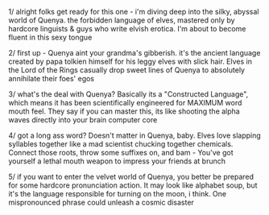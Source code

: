 1/ alright folks get ready for this one - i'm diving deep into the silky, abyssal world of Quenya. the forbidden language of elves, mastered only by hardcore linguists & guys who write elvish erotica. I'm about to become fluent in this sexy tongue

2/ first up - Quenya aint your grandma's gibberish. it's the ancient language created by papa tolkien himself for his leggy elves with slick hair. Elves in the Lord of the Rings casually drop sweet lines of Quenya to absolutely annihilate their foes' egos

3/ what's the deal with Quenya? Basically its a "Constructed Language", which means it has been scientifically engineered for MAXIMUM word mouth feel. They say if you can master this, its like shooting the alpha waves directly into your brain computer core

4/ got a long ass word? Doesn't matter in Quenya, baby. Elves love slapping syllables together like a mad scientist chucking together chemicals. Connect those roots, throw some suffixes on, and bam - You've got yourself a lethal mouth weapon to impress your friends at brunch

5/ if you want to enter the velvet world of Quenya, you better be prepared for some hardcore pronunciation action. It may look like alphabet soup, but it's the language responsible for turning on the moon, i think. One mispronounced phrase could unleash a cosmic disaster